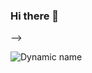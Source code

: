 ### Hi there 👋

<!--
**Gowtham2003/Gowtham2003** is a ✨ _special_ ✨ repository because its `README.md` (this file) appears on your GitHub profile.

Here are some ideas to get you started:

- 🔭 I’m currently working on to complete My 12th Boards
- 🌱 I’m currently learning Python-Flask
- 👯 I’m looking to collaborate on projects
- 🤔 I’m looking for help with My Projects
- 💬 I'm Not Qualified Enough to Answer Questions
- 📫 How to reach me: Telegram :@Gowtham2003
<!- 😄 Pronouns: 
- ⚡ Fun fact: -->
-->

![Dynamic name](https://github-readme-stats.vercel.app/api?username=Gowtham2003&show_icons=true&title_color=fff&icon_color=79ff97&text_color=9f9f9f&bg_color=151515)
